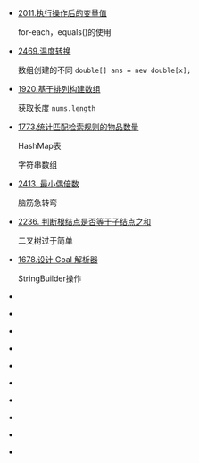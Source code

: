 - [2011.执行操作后的变量值](https://leetcode.cn/problems/final-value-of-variable-after-performing-operations/) 

  for-each，equals()的使用

- [2469.温度转换](https://leetcode.cn/problems/convert-the-temperature/)

  数组创建的不同 `double[] ans = new double[x];`

- [1920.基于排列构建数组](https://leetcode.cn/problems/build-array-from-permutation/)

  获取长度 `nums.length`

- [1773.统计匹配检索规则的物品数量](https://leetcode.cn/problems/count-items-matching-a-rule/)

  HashMap表

  字符串数组

- [2413. 最小偶倍数](https://leetcode.cn/problems/smallest-even-multiple/)

  脑筋急转弯

- [2236. 判断根结点是否等于子结点之和](https://leetcode.cn/problems/root-equals-sum-of-children/)

  二叉树过于简单

- [1678.设计 Goal 解析器](https://leetcode.cn/problems/goal-parser-interpretation/)

  StringBuilder操作

- []()

- []()

- []()

- []()

- []()

- []()

- []()

- []()

- []()

- []()



